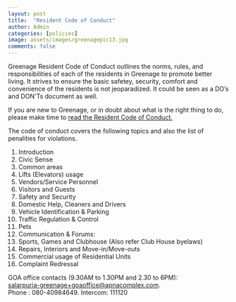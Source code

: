 ```yaml
---
layout: post
title:  "Resident Code of Conduct"
author: Admin
categories: [policies]
image: assets/images/greenagepic13.jpg
comments: false
---
```


Greenage Resident Code of Conduct outlines the norms, rules, and responsibilities of each of the residents in Greenage to promote better living. It strives to ensure the basic safetey, security, comfort and convenience of the residents is not jeoparadized. It could be seen as a DO’s and DON'Ts document as well. 

If you are new to Greenage, or in doubt about what is the right thing to do, please make time to <a target="_blank" href="https://drive.google.com/file/d/1oeAYJqgulc5ufhW8nCLxAJVAGfeJNsqb/view?usp=sharing">read the Resident Code of Conduct.</a>

The code of conduct covers the following topics and also the list of penalities for violations. 

1. Introduction
2. Civic Sense
3. Common areas
4. Lifts (Elevators) usage
5. Vendors/Service Personnel
6. Visitors and Guests
7. Safety and Security
8. Domestic Help, Cleaners and Drivers
9. Vehicle Identification & Parking
10. Traffic Regulation & Control
11. Pets
12. Communication & Forums:
13. Sports, Games and Clubhouse (Also refer Club House byelaws)
14. Repairs, Interiors and Move-in/Move-outs
15. Commercial usage of Residential Units
16. Complaint Redressal


GOA office contacts (9.30AM to 1.30PM and 2.30 to 6PM):    
salarpuria-greenage+goaoffice@apnacomplex.com.    
Phone : 080-40984649. Intercom: 111120    

